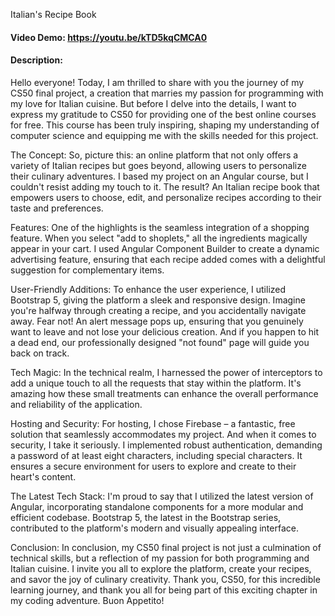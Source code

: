 Italian's Recipe Book
#### Video Demo: https://youtu.be/kTD5kqCMCA0
#### Description:
Hello everyone! Today, I am thrilled to share with you the journey of my CS50 final project, a creation that marries my passion for programming with my love for Italian cuisine. But before I delve into the details, I want to express my gratitude to CS50 for providing one of the best online courses for free. This course has been truly inspiring, shaping my understanding of computer science and equipping me with the skills needed for this project.

The Concept:
So, picture this: an online platform that not only offers a variety of Italian recipes but goes beyond, allowing users to personalize their culinary adventures. I based my project on an Angular course, but I couldn't resist adding my touch to it. The result? An Italian recipe book that empowers users to choose, edit, and personalize recipes according to their taste and preferences.

Features:
One of the highlights is the seamless integration of a shopping feature. When you select "add to shoplets," all the ingredients magically appear in your cart. I used Angular Component Builder to create a dynamic advertising feature, ensuring that each recipe added comes with a delightful suggestion for complementary items.

User-Friendly Additions:
To enhance the user experience, I utilized Bootstrap 5, giving the platform a sleek and responsive design. Imagine you're halfway through creating a recipe, and you accidentally navigate away. Fear not! An alert message pops up, ensuring that you genuinely want to leave and not lose your delicious creation. And if you happen to hit a dead end, our professionally designed "not found" page will guide you back on track.

Tech Magic:
In the technical realm, I harnessed the power of interceptors to add a unique touch to all the requests that stay within the platform. It's amazing how these small treatments can enhance the overall performance and reliability of the application.

Hosting and Security:
For hosting, I chose Firebase – a fantastic, free solution that seamlessly accommodates my project. And when it comes to security, I take it seriously. I implemented robust authentication, demanding a password of at least eight characters, including special characters. It ensures a secure environment for users to explore and create to their heart's content.

The Latest Tech Stack:
I'm proud to say that I utilized the latest version of Angular, incorporating standalone components for a more modular and efficient codebase. Bootstrap 5, the latest in the Bootstrap series, contributed to the platform's modern and visually appealing interface.

Conclusion:
In conclusion, my CS50 final project is not just a culmination of technical skills, but a reflection of my passion for both programming and Italian cuisine. I invite you all to explore the platform, create your recipes, and savor the joy of culinary creativity. Thank you, CS50, for this incredible learning journey, and thank you all for being part of this exciting chapter in my coding adventure. Buon Appetito!
